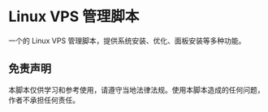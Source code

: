 # Linux VPS 管理脚本

一个的 Linux VPS 管理脚本，提供系统安装、优化、面板安装等多种功能。

## 免责声明

本脚本仅供学习和参考使用，请遵守当地法律法规。使用本脚本造成的任何问题，作者不承担任何责任。

